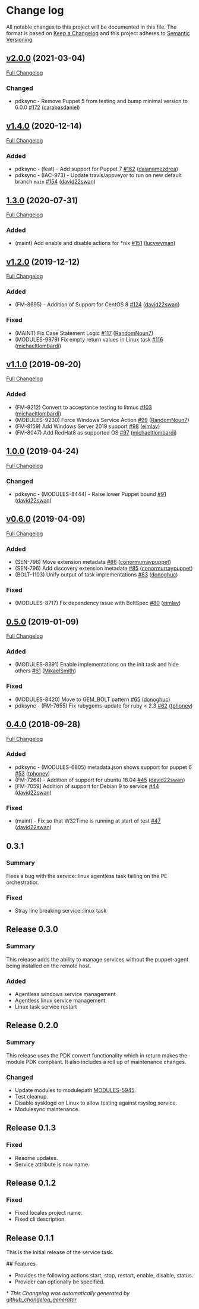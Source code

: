 # Change log

All notable changes to this project will be documented in this file. The format is based on [Keep a Changelog](http://keepachangelog.com/en/1.0.0/) and this project adheres to [Semantic Versioning](http://semver.org).

## [v2.0.0](https://github.com/puppetlabs/puppetlabs-service/tree/v2.0.0) (2021-03-04)

[Full Changelog](https://github.com/puppetlabs/puppetlabs-service/compare/v1.4.0...v2.0.0)

### Changed

- pdksync - Remove Puppet 5 from testing and bump minimal version to 6.0.0 [\#172](https://github.com/puppetlabs/puppetlabs-service/pull/172) ([carabasdaniel](https://github.com/carabasdaniel))

## [v1.4.0](https://github.com/puppetlabs/puppetlabs-service/tree/v1.4.0) (2020-12-14)

[Full Changelog](https://github.com/puppetlabs/puppetlabs-service/compare/1.3.0...v1.4.0)

### Added

- pdksync - \(feat\) - Add support for Puppet 7 [\#162](https://github.com/puppetlabs/puppetlabs-service/pull/162) ([daianamezdrea](https://github.com/daianamezdrea))
- pdksync - \(IAC-973\) - Update travis/appveyor to run on new default branch `main` [\#154](https://github.com/puppetlabs/puppetlabs-service/pull/154) ([david22swan](https://github.com/david22swan))

## [1.3.0](https://github.com/puppetlabs/puppetlabs-service/tree/1.3.0) (2020-07-31)

[Full Changelog](https://github.com/puppetlabs/puppetlabs-service/compare/v1.2.0...1.3.0)

### Added

- \(maint\) Add enable and disable actions for \*nix [\#151](https://github.com/puppetlabs/puppetlabs-service/pull/151) ([lucywyman](https://github.com/lucywyman))

## [v1.2.0](https://github.com/puppetlabs/puppetlabs-service/tree/v1.2.0) (2019-12-12)

[Full Changelog](https://github.com/puppetlabs/puppetlabs-service/compare/v1.1.0...v1.2.0)

### Added

- \(FM-8695\) - Addition of Support for CentOS 8 [\#124](https://github.com/puppetlabs/puppetlabs-service/pull/124) ([david22swan](https://github.com/david22swan))

### Fixed

- \(MAINT\) Fix Case Statement Logic [\#117](https://github.com/puppetlabs/puppetlabs-service/pull/117) ([RandomNoun7](https://github.com/RandomNoun7))
- \(MODULES-9979\) Fix empty return values in Linux task [\#116](https://github.com/puppetlabs/puppetlabs-service/pull/116) ([michaeltlombardi](https://github.com/michaeltlombardi))

## [v1.1.0](https://github.com/puppetlabs/puppetlabs-service/tree/v1.1.0) (2019-09-20)

[Full Changelog](https://github.com/puppetlabs/puppetlabs-service/compare/1.0.0...v1.1.0)

### Added

- \(FM-8212\) Convert to acceptance testing to litmus [\#103](https://github.com/puppetlabs/puppetlabs-service/pull/103) ([michaeltlombardi](https://github.com/michaeltlombardi))
- \(MODULES-9230\) Force Windows Service Action [\#99](https://github.com/puppetlabs/puppetlabs-service/pull/99) ([RandomNoun7](https://github.com/RandomNoun7))
- \(FM-8159\) Add Windows Server 2019 support [\#98](https://github.com/puppetlabs/puppetlabs-service/pull/98) ([eimlav](https://github.com/eimlav))
- \(FM-8047\) Add RedHat8 as supported OS [\#97](https://github.com/puppetlabs/puppetlabs-service/pull/97) ([michaeltlombardi](https://github.com/michaeltlombardi))

## [1.0.0](https://github.com/puppetlabs/puppetlabs-service/tree/1.0.0) (2019-04-24)

[Full Changelog](https://github.com/puppetlabs/puppetlabs-service/compare/v0.6.0...1.0.0)

### Changed

- pdksync - \(MODULES-8444\) - Raise lower Puppet bound [\#91](https://github.com/puppetlabs/puppetlabs-service/pull/91) ([david22swan](https://github.com/david22swan))

## [v0.6.0](https://github.com/puppetlabs/puppetlabs-service/tree/v0.6.0) (2019-04-09)

[Full Changelog](https://github.com/puppetlabs/puppetlabs-service/compare/0.5.0...v0.6.0)

### Added

- \(SEN-796\) Move extension metadata [\#86](https://github.com/puppetlabs/puppetlabs-service/pull/86) ([conormurraypuppet](https://github.com/conormurraypuppet))
- \(SEN-796\) Add discovery extension metadata [\#85](https://github.com/puppetlabs/puppetlabs-service/pull/85) ([conormurraypuppet](https://github.com/conormurraypuppet))
- \(BOLT-1103\) Unify output of task implementations [\#83](https://github.com/puppetlabs/puppetlabs-service/pull/83) ([donoghuc](https://github.com/donoghuc))

### Fixed

- \(MODULES-8717\) Fix dependency issue with BoltSpec [\#80](https://github.com/puppetlabs/puppetlabs-service/pull/80) ([eimlav](https://github.com/eimlav))

## [0.5.0](https://github.com/puppetlabs/puppetlabs-service/tree/0.5.0) (2019-01-09)

[Full Changelog](https://github.com/puppetlabs/puppetlabs-service/compare/0.4.0...0.5.0)

### Added

- \(MODULES-8391\) Enable implementations on the init task and hide others [\#61](https://github.com/puppetlabs/puppetlabs-service/pull/61) ([MikaelSmith](https://github.com/MikaelSmith))

### Fixed

- \(MODULES-8420\) Move to GEM\_BOLT pattern [\#65](https://github.com/puppetlabs/puppetlabs-service/pull/65) ([donoghuc](https://github.com/donoghuc))
- pdksync - \(FM-7655\) Fix rubygems-update for ruby \< 2.3 [\#62](https://github.com/puppetlabs/puppetlabs-service/pull/62) ([tphoney](https://github.com/tphoney))

## [0.4.0](https://github.com/puppetlabs/puppetlabs-service/tree/0.4.0) (2018-09-28)

[Full Changelog](https://github.com/puppetlabs/puppetlabs-service/compare/0.3.1...0.4.0)

### Added

- pdksync - \(MODULES-6805\) metadata.json shows support for puppet 6 [\#53](https://github.com/puppetlabs/puppetlabs-service/pull/53) ([tphoney](https://github.com/tphoney))
- \(FM-7264\) - Addition of support for ubuntu 18.04 [\#45](https://github.com/puppetlabs/puppetlabs-service/pull/45) ([david22swan](https://github.com/david22swan))
- \[FM-7059\] Addition of support for Debian 9 to service [\#44](https://github.com/puppetlabs/puppetlabs-service/pull/44) ([david22swan](https://github.com/david22swan))

### Fixed

- \(maint\) - Fix so that W32Time is running at start of test [\#47](https://github.com/puppetlabs/puppetlabs-service/pull/47) ([david22swan](https://github.com/david22swan))

## 0.3.1
### Summary
Fixes a bug with the service::linux agentless task failing on the PE orchestratior.

### Fixed
- Stray line breaking service::linux task

## Release 0.3.0
### Summary
This release adds the ability to manage services without the puppet-agent being installed on the remote host.

### Added
- Agentless windows service management
- Agentless linux service management
- Linux task service restart

## Release 0.2.0
### Summary
This release uses the PDK convert functionality which in return makes the module PDK compliant. It also includes a roll up of maintenance changes.

### Changed
- Update modules to modulepath [MODULES-5945](https://tickets.puppetlabs.com/browse/MODULES-5945).
- Test cleanup.
- Disable sysklogd on Linux to allow testing against rsyslog service.
- Modulesync maintenance.

## Release 0.1.3

### Fixed
- Readme updates.
- Service attribute is now name.

## Release 0.1.2

### Fixed
- Fixed locales project name.
- Fixed cli description.

## Release 0.1.1
This is the initial release of the service task.

## Features
- Provides the following actions start, stop, restart, enable, disable, status.
- Provider can optionally be specified.


\* *This Changelog was automatically generated by [github_changelog_generator](https://github.com/github-changelog-generator/github-changelog-generator)*
